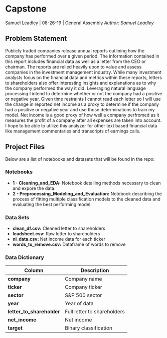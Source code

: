 # Capstone
Samuel Leadley | 08-26-19 | General Assembly
*Author: Samuel Leadley*
## Problem Statement
Publicly traded companies release annual reports outlining how the company has performed over a given period. The information contained in this report includes financial data as well as a letter from the CEO or chairman. The reports are relied heavily upon to value and assess companies in the investment management industry. While many investment analysts focus on the financial data and metrics within these reports, letters to shareholders also offer interesting insights and explanations as to why the company performed the way it did. Leveraging natural language processing I intend to determine whether or not the company had a positive or negative year. Given time restraints I cannot read each letter so I will use the change in reported net income as a proxy to determine if the company had a positive or negative year and use those determinations to train my model. Net income is a good proxy of how well a company perfromed as it measures the profit of a company after all expenses are taken into account. I hope to be able to utilize this analyzer for other text based financial data like management commentaries and transcripts of earnings calls.  
## Project Files
Below are a list of notebooks and datasets that will be found in the repo: <br>

### Notebooks 
- **1 - Cleaning_and_EDA:** Notebook detailing methods necessary to clean and expore the data. 
- **2 - Preprocessing_Modeling_and_Evaluation:** Notebook describing the process of fitting multiple classification models to the cleaned data and evaluating the best performing model.

### Data Sets
- **clean_df.csv:** Cleaned letter to shareholders
- **leadsheet.csv:** Raw letter to shareholders
- **ni_data.csv:** Net income data for each ticker
- **words_to_remove.csv:** Dataframe of words to remove

### Data Dictionary
|Column|Description|
|---|---|
|**company**|Company name|
|**ticker**|Company ticker|
|**sector**|S&P 500 sector|
|**year**|Year of data|
|**letter_to_shareholder**|Full letter to shareholders|
|**net_income**|Net income|
|**target**|Binary classification|
